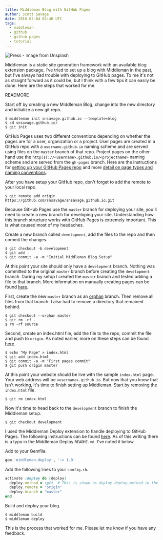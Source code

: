 ```yaml
---
title: Middleman Blog with GitHub Pages
author: Scott Savage
date: 2016-02-04 02:40 UTC
tags:
  - middleman
  - github
  - github pages
  - tutorial
---
```


![Press - Image from Unsplash](https://source.unsplash.com/BVyNlchWqzs/600x400 "Press - Image from Unsplash") 

Middleman is a static site generation framework with an available blog extension package.  I've tried to set up a blog with Middleman in the past, but I've always had trouble with deploying to GitHub pages.  To me it's not as straight forward as it could be, but I think with a few tips it can easily be done.  Here are the steps that worked for me.  

READMORE

Start off by creating a new Middleman Blog, change into the new directory and initialize a new git repo.  

```shell
$ middleman init snsavage.github.io --template=blog
$ cd snsavage.github.io/
$ git init
```

GitHub Pages uses two different conventions depending on whether the pages are for a user, organization or a project.  User pages are created in a GitHub repo with a `username.github.io` naming scheme and are served using files on the `master` branch of that repo.  Project pages on the other hand use the `http(s)://<username>.github.io/<projectname>` naming scheme and are served from the `gh-pages` branch.  Here are the instructions for [setting up your GitHub Pages repo](https://pages.github.com "GitHub Pages") and more [detail on page types and naming conventions](https://help.github.com/articles/user-organization-and-project-pages/ "User, Organization, and Project Pages").

After you have setup your GitHub repo, don't forget to add the remote to your local repo.

```shell
$ git remote add origin https://github.com/snsavage/snsavage.github.io.git
```

Because GitHub Pages use the `master` branch for deploying your site, you'll need to create a new branch for developing your site.  Understanding how this branch structure works with GitHub Pages is extremely important.  This is what caused most of my headaches.  

Create a new branch called `development`, add the files to the repo and then commit the changes.   

```shell
$ git checkout -b development
$ git add .
$ git commit -a -m "Initial Middleman Blog Setup"
```

At this point your site should only have a `development` branch.  Nothing was committed to the original `master` branch before creating the `development` branch.  During my setup I created the `master` branch and tested adding a file to that branch.  More information on manually creating pages can be found [here](https://help.github.com/articles/creating-project-pages-manually/ "Creating Project Pages Manually").

First, create the new `master` branch as an [orphan](https://git-scm.com/docs/git-checkout/1.7.3.1 "git-checkout Manual Page") branch.  Then remove all files from that branch.  I also had to remove a directory that remained behind.  

```shell
$ git checkout --orphan master
$ git rm -rf .
$ rm -rf source
```

Second, create an index.html file, add the file to the repo, commit the file and push to `origin`.  As noted earlier, more on these steps can be found [here](https://help.github.com/articles/creating-project-pages-manually/ "Creating Project Pages Manually").

```shell
$ echo "My Page" > index.html
$ git add index.html
$ git commit -a -m "First pages commit"
$ git push origin master
```

At this point your website should be live with the sample `index.html` page.  Your web address will be `<username>.github.io`.  But now that you know that isn't working, it's time to finish setting up Middleman.  Start by removing the `index.html` file.

```shell
$ git rm index.html
```
  
Now it's time to head back to the `development` branch to finish the Middleman setup.  

```shell
$ git checkout development
```
I used the Middleman Deploy extension to handle deploying to GitHub Pages.  The following instructions can be found [here](https://github.com/middleman-contrib/middleman-deploy "Middleman Deploy").  As of this writing there is a typo in the Middleman Deploy `README.md`.  I've noted it below.     

Add to your Gemfile.

```ruby
gem 'middleman-deploy', '~> 1.0'
```

Add the following lines to your `config.rb`.

```ruby
activate :deploy do |deploy|
  deploy.method = :git  # This is shown as deploy.deploy_method in the README.
  deploy.remote = "origin"
  deploy.branch = "master"
end
```

Build and deploy your blog.

```shell
$ middleman build
$ middleman deploy
```

This is the process that worked for me.  Please let me know if you have any feedback.

